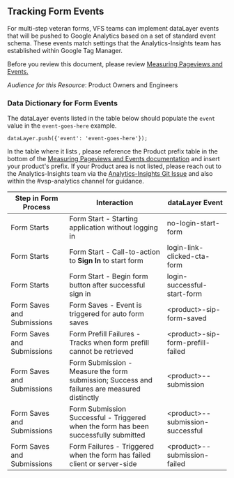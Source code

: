 ## Tracking Form Events
For multi-step veteran forms, VFS teams can implement dataLayer events that will be pushed to Google Analytics based on a set of standard event schema. These events match settings that the Analytics-Insights team has established within Google Tag Manager. 

Before you review this document, please review [Measuring Pageviews and Events.](https://github.com/department-of-veterans-affairs/va.gov-team/blob/master/platform/analytics/google-analytics/build-process-measuring-pageviews-and-events.md)

_Audience for this Resource_: Product Owners and Engineers

### Data Dictionary for Form Events
The dataLayer events listed in the table below should populate the `event` value in the `event-goes-here` example. 

`dataLayer.push({'event': 'event-goes-here'});`

In the table where it lists <product>, please reference the Product prefix table in the bottom of the [Measuring Pageviews and Events documentation](https://github.com/department-of-veterans-affairs/va.gov-team/blob/master/platform/analytics/google-analytics/build-process-measuring-pageviews-and-events.md) and insert your product's prefix. If your Product area is not listed, please reach out to the Analytics-Insights team via the [Analytics-Insights Git Issue](https://github.com/department-of-veterans-affairs/va.gov-team/issues/new?assignees=joanneesteban%2C+jonwehausen%2C+nedierecel&labels=analytics-insights%2C+analytics-request&template=analytics-implementation-and-qa-request-template.md&title=Analytics+Implementation+or+QA+Support+for+%5BProduct%5D) and also within the \#vsp-analytics channel for guidance.


| Step in Form Process       | Interaction                                                                                 | dataLayer Event                     |
|----------------------------|---------------------------------------------------------------------------------------------|-------------------------------------|
| Form Starts                | Form Start - Starting application without logging in                                        | no-login-start-form                 |
| Form Starts                | Form Start - Call-to-action to **Sign In** to start form                                        | login-link-clicked-cta-form         |
| Form Starts                | Form Start - Begin form button after successful sign in                                     | login-successful-start-form         |
| Form Saves and Submissions | Form Saves - Event is triggered for auto form saves                                         | \<product\>-sip-form-saved          |
| Form Saves and Submissions | Form Prefill Failures - Tracks when form prefill cannot be retrieved                        | \<product\>-sip-form-prefill-failed |
| Form Saves and Submissions | Form Submission - Measure the form submission; Success and failures are measured distinctly | \<product\>--submission             |
| Form Saves and Submissions | Form Submission Successful - Triggered when the form has been successfully submitted        | \<product\>--submission-successful  |
| Form Saves and Submissions | Form Failures - Triggered when the form has failed client or server-side                    | \<product\>--submission-failed      |
